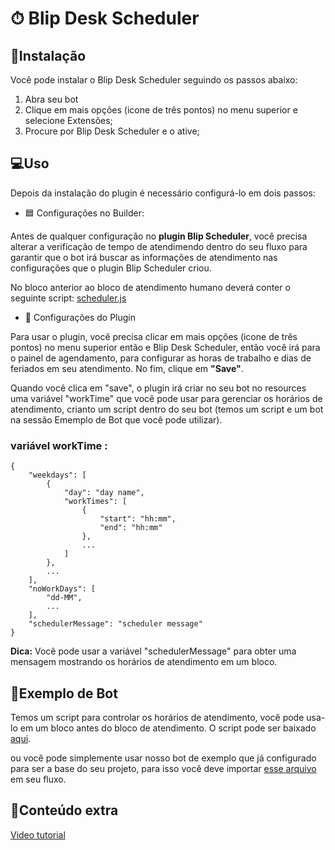 # ⏱ Blip Desk Scheduler

## 🔌Instalação
Você pode instalar o Blip Desk Scheduler seguindo os passos abaixo:
1. Abra seu bot
3. Clique em mais opções (icone de três pontos) no menu superior e selecione Extensões;
4. Procure por Blip Desk Scheduler e o ative;

## 💻Uso
Depois da instalação do plugin é necessário configurá-lo em dois passos:
- 🟦 Configurações no Builder:

Antes de qualquer configuração no **plugin Blip Scheduler**, você precisa alterar a verificação de tempo de atendimendo dentro do seu fluxo para garantir que o bot  irá buscar as informações de atendimento nas configurações que o plugin Blip Scheduler criou.

No bloco anterior ao bloco de atendimento humano deverá conter o seguinte script:
[scheduler.js](https://github.com/dylanoli/blip-desk-scheduler/blob/master/public/scheduler.js)

- 📅 Configurações do Plugin

Para usar o plugin, você precisa clicar em mais opções (icone de três pontos) no menu superior então e Blip Desk Scheduler, então você irá para o painel de agendamento, 
para configurar as horas de trabalho e dias de feriados em seu atendimento. No fim, clique em **"Save"**. 

Quando você clica em "save", o plugin irá criar no seu bot no resources uma variável "workTime" que você pode usar para gerenciar os horários de atendimento, crianto um script dentro do seu bot (temos um script e um bot na sessão Ememplo de Bot que você pode utilizar). 

### variável workTime :
```
{
    "weekdays": [
        {
            "day": "day name",
            "workTimes": [
                {
                    "start": "hh:mm",
                    "end": "hh:mm"
                },
                ...
            ]
        },
        ...
    ],
    "noWorkDays": [
        "dd-MM",
        ...
    ],
    "schedulerMessage": "scheduler message"
}
```
**Dica:** Você pode usar a variável "schedulerMessage" para obter uma mensagem mostrando os horários de atendimento em um bloco.

## 🤖Exemplo de Bot
Temos um script para controlar os horários de atendimento, você pode usa-lo em um bloco antes do bloco de atendimento. O script pode ser baixado [aqui](https://github.com/dylanoli/blip-desk-scheduler/blob/master/public/scheduler.js).

 ou você pode simplemente usar nosso bot de exemplo que já configurado para ser a base do seu projeto, para isso você deve importar [esse arquivo](https://drive.google.com/file/d/1iRXAV0LjKnWnwq0BipmFRuu4iikrZ96P/view?usp=sharing) em seu fluxo.

## 🎥Conteúdo extra
[Video tutorial](https://www.linkedin.com/posts/dylan-oliveira-7a9113161_v%C3%ADdeo-de-apresenta%C3%A7%C3%A3oao-blip-desk-scheduler-activity-6895072700218650624-jfCH)
